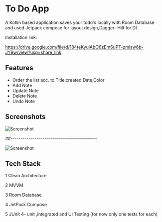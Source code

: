 # To Do App

A Kotlin based application saves your todo's locally with Room Database and used Jetpack compose for layout design,Dagger- Hilt for DI.

Installation link:

https://drive.google.com/file/d/184teKyulAbO6zEm6uPT-zmlsw6b-JY9w/view?usp=share_link
## Features

- Order the list acc. to Title,created Date,Color
- Add Note
- Update Note
- Delete Note
- Undo Note


## Screenshots

![Screenshot](https://i.paste.pics/fdd253434efed780a5ada0e462e3c89d.png)

##-------------------------------------------

![Screenshot](https://i.paste.pics/48fa410a147f71cf529fc5923e34ed56.png)


## Tech Stack

1 Clean Architecture

2 MVVM

3 Room Database

4 JetPack Compose

5 JUnit 4- unit ,integrated and UI Testing (for now only one tests for each)


